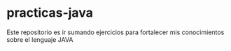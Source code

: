 # practicas-java
Este repositorio es ir sumando ejercicios para fortalecer mis conocimientos sobre el lenguaje JAVA
